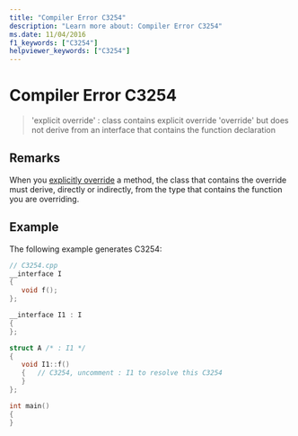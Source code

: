 ```yaml
---
title: "Compiler Error C3254"
description: "Learn more about: Compiler Error C3254"
ms.date: 11/04/2016
f1_keywords: ["C3254"]
helpviewer_keywords: ["C3254"]
---
```

# Compiler Error C3254

> 'explicit override' : class contains explicit override 'override' but does not derive from an interface that contains the function declaration

## Remarks

When you [explicitly override](../../cpp/explicit-overrides-cpp.md) a method, the class that contains the override must derive, directly or indirectly, from the type that contains the function you are overriding.

## Example

The following example generates C3254:

```cpp
// C3254.cpp
__interface I
{
   void f();
};

__interface I1 : I
{
};

struct A /* : I1 */
{
   void I1::f()
   {   // C3254, uncomment : I1 to resolve this C3254
   }
};

int main()
{
}
```
